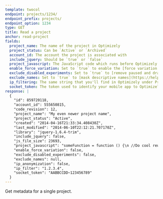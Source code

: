 ```yaml
---
template: twocol
endpoint: projects/1234/
endpoint_prefix: projects/
endpoint_option: 1234
type: GET
title: Read a project
anchor: read-project
fields:
  project_name: The name of the project in Optimizely
  project_status: Can be `Active` or `Archived`
  account_id: The account the project is associated with
  include_jquery: Should be `true` or `false`
  project_javascript: The JavaScript code which runs before Optimizely on all pages, **regardless** of whether or not there is a running experiment.
  enable_force_variation: Set to `true` to enable the [force variation parameter](https://help.optimizely.com/hc/en-us/articles/202480860#force_variations)
  exclude_disabled_experiments: Set to `true` to [remove paused and draft experiments](https://help.optimizely.com/hc/en-us/articles/202480860#draft_pause) from the snippet
  exclude_names: Set to `true` to [mask descriptive names](https://help.optimizely.com/hc/en-us/articles/202480860#masking_descriptive_names)
  ip_filtering: The same string that you'll find in Optimizely under Project Settings > IP Filtering, or `null` if it's not set.
  socket_token: The token used to identify your mobile app to Optimizely
response: |
  {
    "id": 859720118,
    "account_id": 555650815,
    "code_revision": 12,
    "project_name": "My even newer project name",
    "project_status": "Active",
    "created": "2014-04-16T21:33:34.408430Z",
    "last_modified": "2014-06-10T22:12:21.707170Z",
    "library": "jquery-1.6.4-trim",
    "include_jquery": false,
    "js_file_size": 23693,
    "project_javascript": "someFunction = function () {\n //Do cool reusable stuff \n}"
    "enable_force_variation": false,
    "exclude_disabled_experiments": false,
    "exclude_names": null,
    "ip_anonymization": false,
    "ip_filter": "1.2.3.4",
    "socket_token": "AABBCCDD~123456789"
  }
---
```

Get metadata for a single project.
